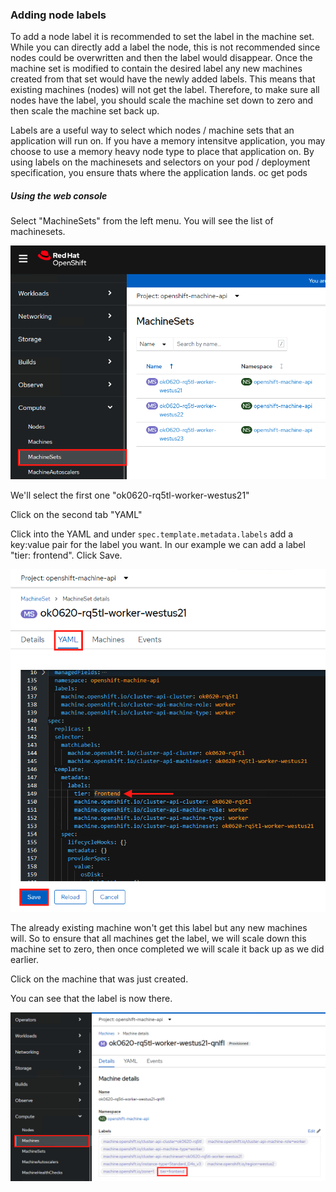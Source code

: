 ### Adding node labels

To add a node label it is recommended to set the label in the machine set. While you can directly add a label the node, this is not recommended since nodes could be overwritten and then the label would disappear.  Once the machine set is modified to contain the desired label any new machines created from that set would have the newly added labels.  This means that existing machines (nodes) will not get the label.  Therefore, to make sure all nodes have the label, you should scale the machine set down to zero and then scale the machine set back up.

Labels are a useful way to select which nodes / machine sets that an application will run on. If you have a memory intensitve application, you may choose to use a memory heavy node type to place that application on. By using labels on the machinesets and selectors on your pod / deployment specification, you ensure thats where the application lands.
oc get pods

##### Using the web console

Select "MachineSets" from the left menu.  You will see the list of machinesets.

![webconsollemachineset](../assets/images/43-machinesets.png)

We'll select the first one "ok0620-rq5tl-worker-westus21"

Click on the second tab "YAML"

Click into the YAML and under `spec.template.metadata.labels` add a key:value pair for the label you want.  In our example we can add a label "tier: frontend". Click Save.

![webconsollemachineset](../assets/images/44-edit-machinesets.png)

The already existing machine won't get this label but any new machines will.  So to ensure that all machines get the label, we will scale down this machine set to zero, then once completed we will scale it back up as we did earlier.

Click on the machine that was just created.

You can see that the label is now there.

![checklabel](../assets/images/45-machine-label.png)
